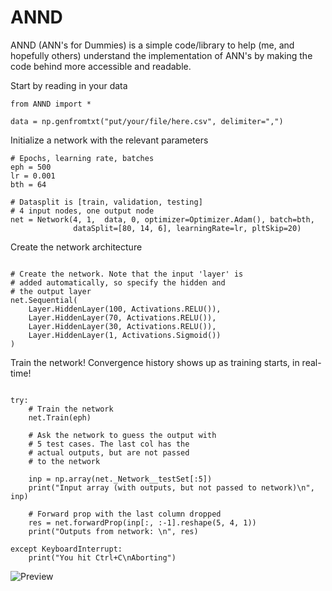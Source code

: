 # ANND
ANND (ANN's for Dummies) is a simple code/library to help (me, and hopefully others) understand the implementation of ANN's 
by making the code behind more accessible and readable. 

Start by reading in your data
```
from ANND import *

data = np.genfromtxt("put/your/file/here.csv", delimiter=",")

```

Initialize a network with the relevant parameters
```
# Epochs, learning rate, batches
eph = 500
lr = 0.001
bth = 64

# Datasplit is [train, validation, testing]
# 4 input nodes, one output node
net = Network(4, 1,  data, 0, optimizer=Optimizer.Adam(), batch=bth,
              dataSplit=[80, 14, 6], learningRate=lr, pltSkip=20)

```

Create the network architecture
```

# Create the network. Note that the input 'layer' is
# added automatically, so specify the hidden and
# the output layer
net.Sequential(
    Layer.HiddenLayer(100, Activations.RELU()),
    Layer.HiddenLayer(70, Activations.RELU()),
    Layer.HiddenLayer(30, Activations.RELU()),
    Layer.HiddenLayer(1, Activations.Sigmoid())
)
```

Train the network! Convergence history shows up as 
training starts, in real-time!
```

try:
    # Train the network
    net.Train(eph)

    # Ask the network to guess the output with
    # 5 test cases. The last col has the
    # actual outputs, but are not passed
    # to the network

    inp = np.array(net._Network__testSet[:5])
    print("Input array (with outputs, but not passed to network)\n", inp)

    # Forward prop with the last column dropped
    res = net.forwardProp(inp[:, :-1].reshape(5, 4, 1))
    print("Outputs from network: \n", res)

except KeyboardInterrupt:
    print("You hit Ctrl+C\nAborting")

```

![Preview](https://raw.githubusercontent.com/MythreyaK/ANNS/master/Assets/image.png)


